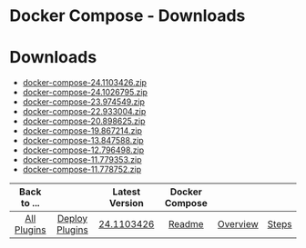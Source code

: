 
Docker Compose - Downloads
==========================

# Downloads

- [docker-compose-24.1103426.zip](https://raw.githubusercontent.com/UrbanCode/IBM-UCD-PLUGINS/main/files/docker-compose/docker-compose-24.1103426.zip)
- [docker-compose-24.1026795.zip](https://raw.githubusercontent.com/UrbanCode/IBM-UCD-PLUGINS/main/files/docker-compose/docker-compose-24.1026795.zip)
- [docker-compose-23.974549.zip](https://raw.githubusercontent.com/UrbanCode/IBM-UCD-PLUGINS/main/files/docker-compose/docker-compose-23.974549.zip)
- [docker-compose-22.933004.zip](https://raw.githubusercontent.com/UrbanCode/IBM-UCD-PLUGINS/main/files/docker-compose/docker-compose-22.933004.zip)
- [docker-compose-20.898625.zip](https://raw.githubusercontent.com/UrbanCode/IBM-UCD-PLUGINS/main/files/docker-compose/docker-compose-20.898625.zip)
- [docker-compose-19.867214.zip](https://raw.githubusercontent.com/UrbanCode/IBM-UCD-PLUGINS/main/files/docker-compose/docker-compose-19.867214.zip)
- [docker-compose-13.847588.zip](https://raw.githubusercontent.com/UrbanCode/IBM-UCD-PLUGINS/main/files/docker-compose/docker-compose-13.847588.zip)
- [docker-compose-12.796498.zip](https://raw.githubusercontent.com/UrbanCode/IBM-UCD-PLUGINS/main/files/docker-compose/docker-compose-12.796498.zip)
- [docker-compose-11.779353.zip](https://raw.githubusercontent.com/UrbanCode/IBM-UCD-PLUGINS/main/files/docker-compose/docker-compose-11.779353.zip)
- [docker-compose-11.778752.zip](https://raw.githubusercontent.com/UrbanCode/IBM-UCD-PLUGINS/main/files/docker-compose/docker-compose-11.778752.zip)

|Back to ...||Latest Version|Docker Compose |||
| :---: | :---: | :---: | :---: | :---: | :---: |
|[All Plugins](../../index.md)|[Deploy Plugins](../README.md)|[24.1103426](https://raw.githubusercontent.com/UrbanCode/IBM-UCD-PLUGINS/main/files/docker-compose/docker-compose-24.1103426.zip)|[Readme](README.md)|[Overview](overview.md)|[Steps](steps.md)|
